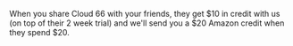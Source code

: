<!-- usedin: [ _general/account/referral-program.md] -->

When you share Cloud 66 with your friends, they get $10 in credit with us (on top of their 2 week trial) and we'll send you a $20 Amazon credit when they spend $20.

